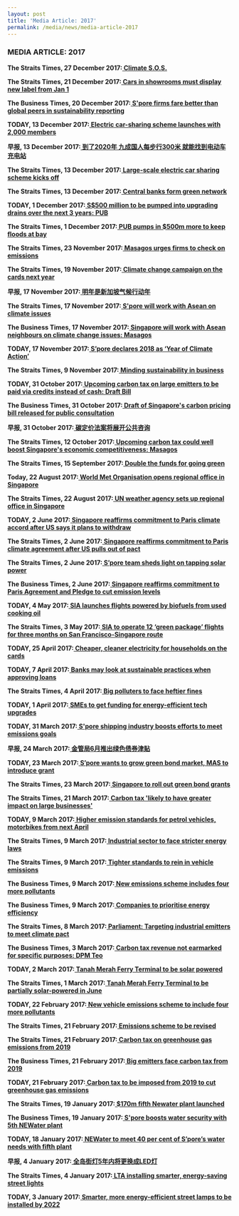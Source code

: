 ```yaml
---
layout: post
title: 'Media Article: 2017'
permalink: /media/news/media-article-2017
---
```


### MEDIA ARTICLE: 2017

**The Straits Times, 27 December 2017:[<a href="https://www.straitstimes.com/singapore/environment/climate-sos" target="_blank"> Climate S.O.S.</a>](https://www.straitstimes.com/singapore/environment/climate-sos)**


**The Straits Times, 21 December 2017:[<a href="https://www.straitstimes.com/singapore/transport/cars-in-showrooms-must-display-new-label-from-jan-1" target="_blank"> Cars in showrooms must display new label from Jan 1</a>](https://www.straitstimes.com/singapore/transport/cars-in-showrooms-must-display-new-label-from-jan-1)**


**The Business Times, 20 December 2017:[<a href="https://www.businesstimes.com.sg/companies-markets/singapore-firms-fare-better-than-global-peers-in-sustainability-reporting" target="_blank"> S'pore firms fare better than global peers in sustainability reporting</a>](https://www.businesstimes.com.sg/companies-markets/singapore-firms-fare-better-than-global-peers-in-sustainability-reporting)**


**TODAY, 13 December 2017:[<a href="https://www.todayonline.com/singapore/electric-car-sharing-scheme-launches-2000-members" target="_blank"> Electric car-sharing scheme launches with 2,000 members</a>](https://www.todayonline.com/singapore/electric-car-sharing-scheme-launches-2000-members)**


**早报, 13 December 2017:[<a href="https://www.zaobao.com.sg/sme/news/story20171213-818333" target="_blank"> 到了2020年 九成国人每步行300米 就能找到电动车充电站</a>](https://www.zaobao.com.sg/sme/news/story20171213-818333)**


**The Straits Times, 13 December 2017:[<a href="https://www.straitstimes.com/singapore/transport/large-scale-electric-car-sharing-scheme-kicks-off" target="_blank"> Large-scale electric car sharing scheme kicks off</a>](https://www.straitstimes.com/singapore/transport/large-scale-electric-car-sharing-scheme-kicks-off)**


**The Straits Times, 13 December 2017:[<a href="https://www.straitstimes.com/business/central-banks-form-green-network" target="_blank"> Central banks form green network</a>](https://www.straitstimes.com/business/central-banks-form-green-network)**


**TODAY, 1 December 2017:[<a href="https://www.todayonline.com/singapore/s500-million-be-pumped-upgrading-drains-over-next-3-years-pub" target="_blank"> S$500 million to be pumped into upgrading drains over the next 3 years: PUB</a>](https://www.todayonline.com/singapore/s500-million-be-pumped-upgrading-drains-over-next-3-years-pub)**


**The Straits Times, 1 December 2017:[<a href="https://www.straitstimes.com/singapore/pub-pumps-in-500m-more-to-keep-floods-at-bay" target="_blank"> PUB pumps in $500m more to keep floods at bay</a>](https://www.straitstimes.com/singapore/pub-pumps-in-500m-more-to-keep-floods-at-bay)**


**The Straits Times, 23 November 2017:[<a href="https://www.straitstimes.com/singapore/environment/masagos-urges-firms-to-check-on-emissions" target="_blank"> Masagos urges firms to check on emissions</a>](https://www.straitstimes.com/singapore/environment/masagos-urges-firms-to-check-on-emissions)**


**The Straits Times, 19 November 2017:[<a href="https://www.straitstimes.com/singapore/environment/climate-change-campaign-on-the-cards-next-year" target="_blank"> Climate change campaign on the cards next year</a>](https://www.straitstimes.com/singapore/environment/climate-change-campaign-on-the-cards-next-year)**


**早报, 17 November 2017:[<a href="https://www.zaobao.com.sg/realtime/singapore/story20171116-811574" target="_blank"> 明年是新加坡气候行动年</a>](https://www.zaobao.com.sg/realtime/singapore/story20171116-811574)**


**The Straits Times, 17 November 2017:[<a href="https://www.straitstimes.com/world/spore-will-work-with-asean-on-climate-issues" target="_blank"> S'pore will work with Asean on climate issues</a>](https://www.straitstimes.com/world/spore-will-work-with-asean-on-climate-issues)**


**The Business Times, 17 November 2017:[<a href="https://www.businesstimes.com.sg/government-economy/singapore-will-work-with-asean-neighbours-on-climate-change-issues-masagos" target="_blank"> Singapore will work with Asean neighbours on climate change issues: Masagos</a>](https://www.businesstimes.com.sg/government-economy/singapore-will-work-with-asean-neighbours-on-climate-change-issues-masagos)**


**TODAY, 17 November 2017:[<a href="https://www.todayonline.com/singapore/spore-declares-2018-year-climate-action" target="_blank"> S’pore declares 2018 as ‘Year of Climate Action’</a>](https://www.todayonline.com/singapore/spore-declares-2018-year-climate-action)**


**The Straits Times, 9 November 2017:[<a href="https://www.straitstimes.com/business/minding-sustainability-in-business" target="_blank"> Minding sustainability in business</a>](https://www.straitstimes.com/business/minding-sustainability-in-business)**


**TODAY, 31 October 2017:[<a href="https://www.todayonline.com/singapore/carbon-credit-mechanism-mooted-upcoming-carbon-tax-large-emitters-2019" target="_blank"> Upcoming carbon tax on large emitters to be paid via credits instead of cash: Draft Bill</a>](https://www.todayonline.com/singapore/carbon-credit-mechanism-mooted-upcoming-carbon-tax-large-emitters-2019)**


**The Business Times, 31 October 2017:[<a href="https://www.businesstimes.com.sg/government-economy/draft-of-singapores-carbon-pricing-bill-released-for-public-consultation" target="_blank"> Draft of Singapore's carbon pricing bill released for public consultation</a>](https://www.businesstimes.com.sg/government-economy/draft-of-singapores-carbon-pricing-bill-released-for-public-consultation)**


**早报, 31 October 2017:[<a href="https://www.zaobao.com.sg/realtime/singapore/story20171031-807081" target="_blank"> 碳定价法案将展开公共咨询</a>](https://www.zaobao.com.sg/realtime/singapore/story20171031-807081)**


**The Straits Times, 12 October 2017:[<a href="https://www.straitstimes.com/business/economy/singapore-must-be-energy-efficient-and-low-carbon-to-stay-competitive-masagos" target="_blank"> Upcoming carbon tax could well boost Singapore's economic competitiveness: Masagos</a>](https://www.straitstimes.com/business/economy/singapore-must-be-energy-efficient-and-low-carbon-to-stay-competitive-masagos)**


**The Straits Times, 15 September 2017:[<a href="https://www.straitstimes.com/singapore/environment/double-the-funds-for-buildings-to-go-green" target="_blank"> Double the funds for going green</a>](https://www.straitstimes.com/singapore/environment/double-the-funds-for-buildings-to-go-green)**


**Today, 22 August 2017:[<a href="https://www.todayonline.com/singapore/world-met-organisation-opens-regional-office-singapore" target="_blank"> World Met Organisation opens regional office in Singapore</a>](https://www.todayonline.com/singapore/world-met-organisation-opens-regional-office-singapore)**


**The Straits Times, 22 August 2017:[<a href="https://www.straitstimes.com/singapore/un-weather-agency-sets-up-regional-office-in-singapore" target="_blank"> UN weather agency sets up regional office in Singapore</a>](https://www.straitstimes.com/singapore/un-weather-agency-sets-up-regional-office-in-singapore)**


**TODAY, 2 June 2017:[<a href="https://www.todayonline.com/singapore/singapore-reaffirms-commitment-paris-climate-accord-after-us-says-it-plans-withdraw" target="_blank"> Singapore reaffirms commitment to Paris climate accord after US says it plans to withdraw</a>](https://www.todayonline.com/singapore/singapore-reaffirms-commitment-paris-climate-accord-after-us-says-it-plans-withdraw)**


**The Straits Times, 2 June 2017:[<a href="https://www.straitstimes.com/singapore/environment/singapore-reaffirms-commitment-to-paris-climate-agreement-after-us-pulls-out" target="_blank"> Singapore reaffirms commitment to Paris climate agreement after US pulls out of pact</a>](https://www.straitstimes.com/singapore/environment/singapore-reaffirms-commitment-to-paris-climate-agreement-after-us-pulls-out)**


**The Straits Times, 2 June 2017:[<a href="https://www.straitstimes.com/singapore/environment/spore-team-sheds-light-on-tapping-solar-power" target="_blank"> S’pore team sheds light on tapping solar power</a>](https://www.straitstimes.com/singapore/environment/spore-team-sheds-light-on-tapping-solar-power)**


**The Business Times, 2 June 2017:[<a href="https://www.businesstimes.com.sg/government-economy/singapore-reaffirms-commitment-to-paris-agreement-and-pledge-to-cut-emission" target="_blank"> Singapore reaffirms commitment to Paris Agreement and Pledge to cut emission levels</a>](https://www.businesstimes.com.sg/government-economy/singapore-reaffirms-commitment-to-paris-agreement-and-pledge-to-cut-emission)**


**TODAY, 4 May 2017:[<a href="https://www.todayonline.com/business/sia-launches-flights-powered-biofuels-produced-used-cooking-oil" target="_blank"> SIA launches flights powered by biofuels from used cooking oil</a>](https://www.todayonline.com/business/sia-launches-flights-powered-biofuels-produced-used-cooking-oil)**


**The Straits Times, 3 May 2017:[<a href="https://www.straitstimes.com/singapore/sia-to-operate-12-green-package-flights-for-three-months-on-san-francisco-singapore-route" target="_blank"> SIA to operate 12 ‘green package’ flights for three months on San Francisco-Singapore route</a>](https://www.straitstimes.com/singapore/sia-to-operate-12-green-package-flights-for-three-months-on-san-francisco-singapore-route)**


**TODAY, 25 April 2017:[<a href="https://www.straitstimes.com/singapore/sia-to-operate-12-green-package-flights-for-three-months-on-san-francisco-singapore-route" target="_blank"> Cheaper, cleaner electricity for households on the cards</a>](https://www.todayonline.com/singapore/cheaper-cleaner-electricity-households-cards)**


**TODAY, 7 April 2017:[<a href="https://www.todayonline.com/singapore/banks-may-look-sustainable-practices-when-approving-loans" target="_blank"> Banks may look at sustainable practices when approving loans</a>](https://www.todayonline.com/singapore/banks-may-look-sustainable-practices-when-approving-loans)**


**The Straits Times, 4 April 2017:[<a href="https://www.straitstimes.com/singapore/environment/big-polluters-to-face-heftier-fines" target="_blank"> Big polluters to face heftier fines</a>](https://www.straitstimes.com/singapore/environment/big-polluters-to-face-heftier-fines)**


**TODAY, 1 April 2017:[<a href="https://www.todayonline.com/business/smes-get-funding-energy-efficient-tech-upgrades" target="_blank"> SMEs to get funding for energy-efficient tech upgrades</a>](https://www.todayonline.com/business/smes-get-funding-energy-efficient-tech-upgrades)**


**TODAY, 31 March 2017:[<a href="https://www.todayonline.com/business/spore-shipping-industry-boosts-efforts-meet-emissions-goals" target="_blank"> S'pore shipping industry boosts efforts to meet emissions goals</a>](https://www.todayonline.com/business/spore-shipping-industry-boosts-efforts-meet-emissions-goals)**


**早报, 24 March 2017:[<a href="https://www.zaobao.com.sg/zfinance/news/story20170324-739616" target="_blank"> 金管局6月推出绿色债券津贴</a>](https://www.zaobao.com.sg/zfinance/news/story20170324-739616)**


**TODAY, 23 March 2017:[<a href="https://www.todayonline.com/business/spore-wants-grow-green-bond-market-mas-introduce-grant" target="_blank"> S’pore wants to grow green bond market, MAS to introduce grant</a>](https://www.todayonline.com/business/spore-wants-grow-green-bond-market-mas-introduce-grant)**


**The Straits Times, 23 March 2017:[<a href="https://www.straitstimes.com/business/singapore-to-roll-out-green-bond-grants" target="_blank"> Singapore to roll out green bond grants</a>](https://www.straitstimes.com/business/singapore-to-roll-out-green-bond-grants)**


**The Straits Times, 21 March 2017:[<a href="https://www.straitstimes.com/singapore/carbon-tax-likely-to-have-greater-impact-on-large-businesses" target="_blank"> Carbon tax 'likely to have greater impact on large businesses'</a>](https://www.straitstimes.com/singapore/carbon-tax-likely-to-have-greater-impact-on-large-businesses)**


**TODAY, 9 March 2017:[<a href="https://www.todayonline.com/singapore/tighter-emission-standards-petrol-vehicles-april-2018" target="_blank"> Higher emission standards for petrol vehicles, motorbikes from next April</a>](https://www.todayonline.com/singapore/tighter-emission-standards-petrol-vehicles-april-2018)**


**The Straits Times, 9 March 2017:[<a href="https://www.straitstimes.com/singapore/environment/industrial-sector-to-face-stricter-energy-laws" target="_blank"> Industrial sector to face stricter energy laws</a>](https://www.straitstimes.com/singapore/environment/industrial-sector-to-face-stricter-energy-laws)**


**The Straits Times, 9 March 2017:[<a href="https://www.straitstimes.com/singapore/transport/tighter-standards-to-rein-in-vehicle-emissions" target="_blank"> Tighter standards to rein in vehicle emissions</a>](https://www.straitstimes.com/singapore/transport/tighter-standards-to-rein-in-vehicle-emissions)**


**The Business Times, 9 March 2017:[<a href="https://www.businesstimes.com.sg/transport/singapore-budget-2017/new-emissions-scheme-includes-four-more-pollutants" target="_blank"> New emissions scheme includes four more pollutants</a>](https://www.businesstimes.com.sg/transport/singapore-budget-2017/new-emissions-scheme-includes-four-more-pollutants)**


**The Business Times, 9 March 2017:[<a href="https://www.businesstimes.com.sg/government-economy/singapore-budget-2017/companies-to-prioritise-energy-efficiency" target="_blank"> Companies to prioritise energy efficiency</a>](https://www.businesstimes.com.sg/government-economy/singapore-budget-2017/companies-to-prioritise-energy-efficiency)**


**The Straits Times, 8 March 2017:[<a href="https://www.straitstimes.com/politics/parliament-targeting-industrial-emitters-to-meet-climate-pact" target="_blank"> Parliament: Targeting industrial emitters to meet climate pact</a>](https://www.straitstimes.com/politics/parliament-targeting-industrial-emitters-to-meet-climate-pact)**


**The Business Times, 3 March 2017:[<a href="https://www.businesstimes.com.sg/government-economy/singapore-budget-2017/carbon-tax-revenue-not-earmarked-for-specific-purposes-dpm" target="_blank"> Carbon tax revenue not earmarked for specific purposes: DPM Teo</a>](https://www.businesstimes.com.sg/government-economy/singapore-budget-2017/carbon-tax-revenue-not-earmarked-for-specific-purposes-dpm)**


**TODAY, 2 March 2017:[<a href="https://www.todayonline.com/business/tanah-merah-ferry-terminal-be-solar-powered" target="_blank"> Tanah Merah Ferry Terminal to be solar powered</a>](https://www.todayonline.com/business/tanah-merah-ferry-terminal-be-solar-powered)**


**The Straits Times, 1 March 2017:[<a href="https://www.straitstimes.com/singapore/tanah-merah-ferry-terminal-to-be-partially-solar-powered-in-june" target="_blank"> Tanah Merah Ferry Terminal to be partially solar-powered in June</a>](https://www.straitstimes.com/singapore/tanah-merah-ferry-terminal-to-be-partially-solar-powered-in-june)**


**TODAY, 22 February 2017:[<a href="https://www.todayonline.com/singapore/new-scheme-promote-environmentally-friendly-vehicles-kick-next-year" target="_blank"> New vehicle emissions scheme to include four more pollutants</a>](https://www.todayonline.com/singapore/new-scheme-promote-environmentally-friendly-vehicles-kick-next-year)**


**The Straits Times, 21 February 2017:[<a href="https://www.straitstimes.com/business/emissions-scheme-to-be-revised" target="_blank"> Emissions scheme to be revised</a>](https://www.straitstimes.com/business/emissions-scheme-to-be-revised)**


**The Straits Times, 21 February 2017:[<a href="https://www.straitstimes.com/politics/carbon-tax-on-greenhouse-gas-emissions-from-2019" target="_blank"> Carbon tax on greenhouse gas emissions from 2019</a>](https://www.straitstimes.com/politics/carbon-tax-on-greenhouse-gas-emissions-from-2019)**


**The Business Times, 21 February 2017:[<a href="https://www.businesstimes.com.sg/government-economy/singapore-budget-2017/big-emitters-face-carbon-tax-from-2019" target="_blank"> Big emitters face carbon tax from 2019</a>](https://www.businesstimes.com.sg/government-economy/singapore-budget-2017/big-emitters-face-carbon-tax-from-2019)**


**TODAY, 21 February 2017:[<a href="https://www.todayonline.com/singapore/carbon-tax-be-introduced-cut-greenhouse-gas-emissions" target="_blank"> Carbon tax to be imposed from 2019 to cut greenhouse gas emissions</a>](https://www.todayonline.com/singapore/carbon-tax-be-introduced-cut-greenhouse-gas-emissions)**


**The Straits Times, 19 January 2017:[<a href="https://www.straitstimes.com/singapore/environment/170m-fifth-newater-plant-launched" target="_blank"> $170m fifth Newater plant launched</a>](https://www.straitstimes.com/singapore/environment/170m-fifth-newater-plant-launched)**


**The Business Times, 19 January 2017:[<a href="https://www.businesstimes.com.sg/government-economy/spore-boosts-water-security-with-5th-newater-plant" target="_blank"> S'pore boosts water security with 5th NEWater plant</a>](https://www.businesstimes.com.sg/government-economy/spore-boosts-water-security-with-5th-newater-plant)**


**TODAY, 18 January 2017:[<a href="https://www.todayonline.com/singapore/fifth-newater-plant-changi-opens" target="_blank"> NEWater to meet 40 per cent of S’pore’s water needs with fifth plant</a>](https://www.todayonline.com/singapore/fifth-newater-plant-changi-opens)**


**早报, 4 January 2017:[<a href="https://www.zaobao.com.sg/znews/singapore/story20170104-709324" target="_blank"> 全岛街灯5年内将更换成LED灯</a>](https://www.zaobao.com.sg/znews/singapore/story20170104-709324)**


**The Straits Times, 4 January 2017:[<a href="https://www.straitstimes.com/singapore/lta-installing-smarter-energy-saving-street-lights" target="_blank"> LTA installing smarter, energy-saving street lights</a>](https://www.straitstimes.com/singapore/lta-installing-smarter-energy-saving-street-lights)**


**TODAY, 3 January 2017:[<a href="https://www.todayonline.com/singapore/all-street-lamps-use-led-lights-2022-lta" target="_blank"> Smarter, more energy-efficient street lamps to be installed by 2022</a>](https://www.todayonline.com/singapore/all-street-lamps-use-led-lights-2022-lta)**


